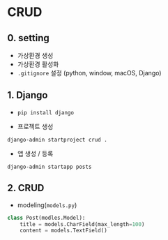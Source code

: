 # CRUD

## 0. setting

- 가상환경 생성
- 가상환경 활성화
- `.gitignore` 설정 (python, window, macOS, Django)

## 1. Django

- `pip install django`

- 프로젝트 생성
```shell
django-admin startproject crud .
```

- 앱 생성 / 등록
```shell
django-admin startapp posts
```

## 2. CRUD

- modeling(`models.py`)

```python
class Post(modles.Model):
    title = models.CharField(max_length=100)
    content = models.TextField()
```